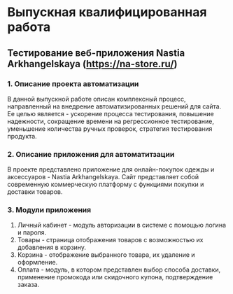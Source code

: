 # Выпускная квалифицированная работа
## Тестирование веб-приложения Nastia Arkhangelskaya (https://na-store.ru/)
### 1. Описание проекта автоматизации
В данной выпускной работе описан комплексный процесс, направленный на внедрение автоматизированных решений для сайта. Ее целью является - ускорение процесса тестирования, повышение надежности, сокращение времени на регрессионное тестирование, уменьшение количества ручных проверок, стратегия тестирования продукта.
### 2. Описание приложения для автоматитзации
В проекте представлено приложение для онлайн-покупок одежды и аксессуаров - Nastia Arkhangelskaya. Сайт представляет собой современную коммерческую платформу с функциями покупки и доставки товаров.
### 3. Модули приложения
1. Личный кабинет - модуль авторизации в системе с помощью логина и пароля.
2. Товары - страница отображения товаров с возможностью их добавления в корзину.
3. Корзина - отображение выбранного товара, их удаление и оформление.
4. Оплата - модуль, в котором представлен выбор способа доставки, применение промокода или скидочного купона, подтверждение заказа.
